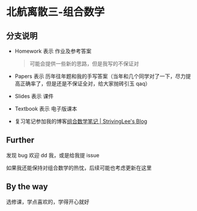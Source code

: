 # 北航离散三-组合数学
## 分支说明

- Homework 表示 作业及参考答案

  > 可能会提供一些新的思路，但是我写的不保证对

- Papers 表示 历年往年题和我的手写答案（当年和几个同学对了一下，尽力提高正确率了，但是还是不保证全对，给大家抛砖引玉 qaq）

- Slides 表示 课件

- Textbook 表示 电子版课本

- 复习笔记参加我的博客[组合数学笔记 | StrivingLee's Blog](https://strivinglee.github.io/combinatorics-notes/)

## Further

发现 bug 欢迎 dd 我，或是给我提 issue

如果我还能保持对组合数学的热忱，后续可能也考虑更新在这里

## By the way

选修课，学点喜欢的，学得开心就好
